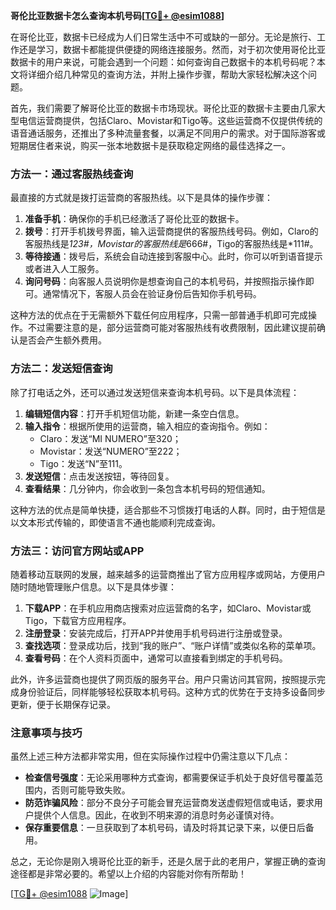 **哥伦比亚数据卡怎么查询本机号码[[TG💪+ @esim1088](https://t.me/s/esim1088)]**

在哥伦比亚，数据卡已经成为人们日常生活中不可或缺的一部分。无论是旅行、工作还是学习，数据卡都能提供便捷的网络连接服务。然而，对于初次使用哥伦比亚数据卡的用户来说，可能会遇到一个问题：如何查询自己数据卡的本机号码呢？本文将详细介绍几种常见的查询方法，并附上操作步骤，帮助大家轻松解决这个问题。

首先，我们需要了解哥伦比亚的数据卡市场现状。哥伦比亚的数据卡主要由几家大型电信运营商提供，包括Claro、Movistar和Tigo等。这些运营商不仅提供传统的语音通话服务，还推出了多种流量套餐，以满足不同用户的需求。对于国际游客或短期居住者来说，购买一张本地数据卡是获取稳定网络的最佳选择之一。

### 方法一：通过客服热线查询

最直接的方式就是拨打运营商的客服热线。以下是具体的操作步骤：

1. **准备手机**：确保你的手机已经激活了哥伦比亚的数据卡。
2. **拨号**：打开手机拨号界面，输入运营商提供的客服热线号码。例如，Claro的客服热线是*123#，Movistar的客服热线是*666#，Tigo的客服热线是*111#。
3. **等待接通**：拨号后，系统会自动连接到客服中心。此时，你可以听到语音提示或者进入人工服务。
4. **询问号码**：向客服人员说明你是想查询自己的本机号码，并按照指示操作即可。通常情况下，客服人员会在验证身份后告知你手机号码。

这种方法的优点在于无需额外下载任何应用程序，只需一部普通手机即可完成操作。不过需要注意的是，部分运营商可能对客服热线有收费限制，因此建议提前确认是否会产生额外费用。

### 方法二：发送短信查询

除了打电话之外，还可以通过发送短信来查询本机号码。以下是具体流程：

1. **编辑短信内容**：打开手机短信功能，新建一条空白信息。
2. **输入指令**：根据所使用的运营商，输入相应的查询指令。例如：
   - Claro：发送“MI NUMERO”至320；
   - Movistar：发送“NUMERO”至222；
   - Tigo：发送“N”至111。
3. **发送短信**：点击发送按钮，等待回复。
4. **查看结果**：几分钟内，你会收到一条包含本机号码的短信通知。

这种方法的优点是简单快捷，适合那些不习惯拨打电话的人群。同时，由于短信是以文本形式传输的，即使语言不通也能顺利完成查询。

### 方法三：访问官方网站或APP

随着移动互联网的发展，越来越多的运营商推出了官方应用程序或网站，方便用户随时随地管理账户信息。以下是具体步骤：

1. **下载APP**：在手机应用商店搜索对应运营商的名字，如Claro、Movistar或Tigo，下载官方应用程序。
2. **注册登录**：安装完成后，打开APP并使用手机号码进行注册或登录。
3. **查找选项**：登录成功后，找到“我的账户”、“账户详情”或类似名称的菜单项。
4. **查看号码**：在个人资料页面中，通常可以直接看到绑定的手机号码。

此外，许多运营商也提供了网页版的服务平台。用户只需访问其官网，按照提示完成身份验证后，同样能够轻松获取本机号码。这种方式的优势在于支持多设备同步更新，便于长期保存记录。

### 注意事项与技巧

虽然上述三种方法都非常实用，但在实际操作过程中仍需注意以下几点：

- **检查信号强度**：无论采用哪种方式查询，都需要保证手机处于良好信号覆盖范围内，否则可能导致失败。
- **防范诈骗风险**：部分不良分子可能会冒充运营商发送虚假短信或电话，要求用户提供个人信息。因此，在收到不明来源的消息时务必谨慎对待。
- **保存重要信息**：一旦获取到了本机号码，请及时将其记录下来，以便日后备用。

总之，无论你是刚入境哥伦比亚的新手，还是久居于此的老用户，掌握正确的查询途径都是非常必要的。希望以上介绍的内容能对你有所帮助！

[[TG💪+ @esim1088](https://t.me/s/esim1088) ![Image](https://i.postimg.cc/4NQfJmqS/Snipaste-2025-05-13-00-14-12.png)]
